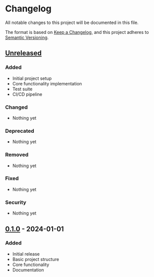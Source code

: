 # Changelog

All notable changes to this project will be documented in this file.

The format is based on [Keep a Changelog](https://keepachangelog.com/en/1.0.0/),
and this project adheres to [Semantic Versioning](https://semver.org/spec/v2.0.0.html).

## [Unreleased]

### Added

- Initial project setup
- Core functionality implementation
- Test suite
- CI/CD pipeline

### Changed

- Nothing yet

### Deprecated

- Nothing yet

### Removed

- Nothing yet

### Fixed

- Nothing yet

### Security

- Nothing yet

## [0.1.0] - 2024-01-01

### Added

- Initial release
- Basic project structure
- Core functionality
- Documentation

[Unreleased]: https://github.com/username/project-name/compare/v0.1.0...HEAD
[0.1.0]: https://github.com/username/project-name/releases/tag/v0.1.0
